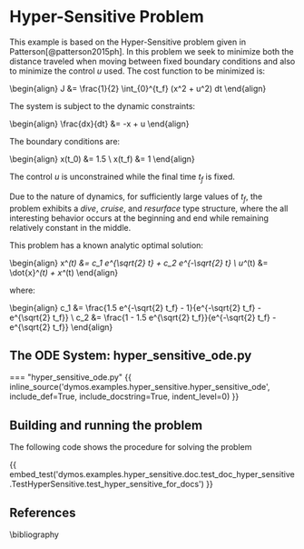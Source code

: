 # Hyper-Sensitive Problem

This example is based on the Hyper-Sensitive problem given in
Patterson[@patterson2015ph]. In this problem we seek to minimize both
the distance traveled when moving between fixed boundary conditions and
also to minimize the control $u$ used. The cost function to be minimized is:

\begin{align}
    J &= \frac{1}{2} \int_{0}^{t_f} (x^2 + u^2) dt
\end{align}

The system is subject to the dynamic constraints:

\begin{align}
    \frac{dx}{dt} &= -x + u
\end{align}

The boundary conditions are:

\begin{align}
    x(t_0) &= 1.5 \\
    x(t_f) &= 1
\end{align}

The control $u$ is unconstrained while the final time $t_f$ is fixed.

Due to the nature of dynamics, for sufficiently large values of $t_f$,
the problem exhibits a _dive_, _cruise_, and _resurface_ type
structure, where the all interesting behavior occurs at the beginning and
end while remaining relatively constant in the middle.

This problem has a known analytic optimal solution:

\begin{align}
    x^*(t) &= c_1 e^{\sqrt{2} t} + c_2 e^{-\sqrt{2} t} \\
      u^*(t) &= \dot{x}^*(t) + x^*(t)
\end{align}

where:

\begin{align}
    c_1 &= \frac{1.5 e^{-\sqrt{2} t_f} - 1}{e^{-\sqrt{2} t_f} - e^{\sqrt{2} t_f}} \\
    c_2 &= \frac{1 - 1.5 e^{\sqrt{2} t_f}}{e^{-\sqrt{2} t_f} - e^{\sqrt{2} t_f}}
\end{align}

## The ODE System: hyper\_sensitive\_ode.py

=== "hyper_sensitive_ode.py"
{{ inline_source('dymos.examples.hyper_sensitive.hyper_sensitive_ode',
include_def=True,
include_docstring=True,
indent_level=0)
}}

## Building and running the problem

The following code shows the procedure for solving the problem

{{ embed_test('dymos.examples.hyper_sensitive.doc.test_doc_hyper_sensitive.TestHyperSensitive.test_hyper_sensitive_for_docs') }}

## References

\bibliography
